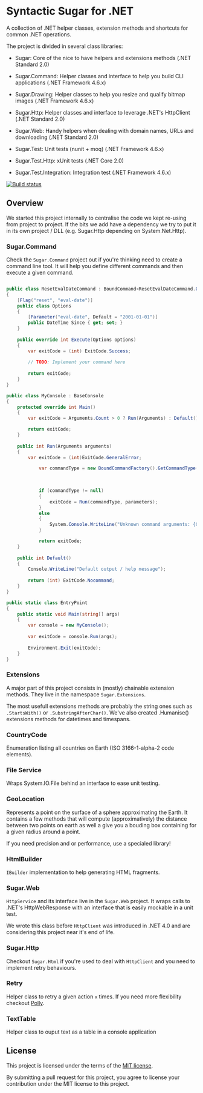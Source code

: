 # Syntactic Sugar for .NET

A collection of .NET helper classes, extension methods and shortcuts for common .NET operations.

The project is divided in several class libraries:

- Sugar: Core of the nice to have helpers and extensions methods (.NET Standard 2.0)
- Sugar.Command: Helper classes and interface to help you build CLI applications (.NET Framework 4.6.x)
- Sugar.Drawing: Helper classes to help you resize and qualify bitmap images (.NET Framework 4.6.x)
- Sugar.Http: Helper classes and interface to leverage .NET's HttpClient (.NET Standard 2.0)
- Sugar.Web: Handy helpers when dealing with domain names, URLs and downloading (.NET Standard 2.0)

- Sugar.Test: Unit tests (nunit + moq) (.NET Framework 4.6.x)
- Sugar.Test.Http: xUnit tests (.NET Core 2.0)
- Sugar.Test.Integration: Integration test (.NET Framework 4.6.x)


[![Build status](https://ci.appveyor.com/api/projects/status/py4kl09udd0t7egy/branch/master?svg=true)](https://ci.appveyor.com/project/bounav/sugar/branch/master)

## Overview

We started this project internally to centralise the code we kept re-using from project to project. If the bits we add have a dependency we try to put it in its own project / DLL (e.g. Sugar.Http depending on System.Net.Http).

### Sugar.Command

Check the `Sugar.Command` project out if you're thinking need to create a command line tool. It will help you define different commands and then execute a given command.

```csharp

public class ResetEvalDateCommand : BoundCommand<ResetEvalDateCommand.Options> 
{
    [Flag("reset", "eval-date")]
    public class Options
    {
        [Parameter("eval-date", Default = "2001-01-01")]
        public DateTime Since { get; set; }
    }
    
    public override int Execute(Options options)
    {
        var exitCode = (int) ExitCode.Success;
    
        // TODO: Implement your command here
        
        return exitCode;
    }
}

public class MyConsole : BaseConsole
{
    protected override int Main()
    {
        var exitCode = Arguments.Count > 0 ? Run(Arguments) : Default();

        return exitCode;
    }
    
    public int Run(Arguments arguments)
    {
        var exitCode = (int)ExitCode.GeneralError;

            var commandType = new BoundCommandFactory().GetCommandType(parameters, () => GetType().Assembly.GetTypes()
                                                                                                  .Where(type => type.Namespace != null && type.Namespace.StartsWith("My.Namespace.Commands"))
                                                                                                  .Where(type => type.Name == "Options"));

            if (commandType != null)
            {
                exitCode = Run(commandType, parameters);
            }
            else
            {
                System.Console.WriteLine("Unknown command arguments: {0}", Arguments);
            }

            return exitCode;
    }
    
    public int Default()
    {
        Console.WriteLine("Default output / help message");
        
        return (int) ExitCode.Nocommand;
    }
}

public static class EntryPoint
{
    public static void Main(string[] args)
    {
        var console = new MyConsole();
        
        var exitCode = console.Run(args);
        
        Environment.Exit(exitCode);
    }
}

```

### Extensions

A major part of this project consists in (mostly) chainable extension methods. They live in the namespace `Sugar.Extensions`.

The most usefull extensions methods are probably the string ones such as `.StartsWith()` or `.SubstringAfterChar()`. We've also created .Humanise() extensions methods for datetimes and timespans.

### CountryCode

Enumeration listing all countries on Earth (ISO 3166-1-alpha-2 code elements).

### File Service

Wraps System.IO.File behind an interface to ease unit testing.

### GeoLocation

Represents a point on the surface of a sphere approximating the Earth. It contains a few methods that will compute (approximatively) the distance between two points on earth as well a give you a bouding box containing for a given radius around a point.

If you need precision and or performance, use a specialed library!

### HtmlBuilder

`IBuilder` implementation to help generating HTML fragments.

### Sugar.Web

`HttpService` and its interface live in the `Sugar.Web` project. It wraps calls to .NET's HttpWebResponse with an interface that is easily mockable in a unit test.

We wrote this class before `HttpClient` was introduced in .NET 4.0 and are considering this project near it's end of life.

### Sugar.Http

Checkout `Sugar.Html` if you're used to deal with `HttpClient` and you need to implement retry behaviours.

### Retry

Helper class to retry a given action `x` times. If you need more flexibility checkout [Polly](https://github.com/App-vNext/Polly).

### TextTable

Helper class to ouput text as a table in a console application

## License

This project is licensed under the terms of the [MIT license](https://github.com/comsechq/sugar/blob/master/LICENSE.txt). 

By submitting a pull request for this project, you agree to license your contribution under the MIT license to this project.
